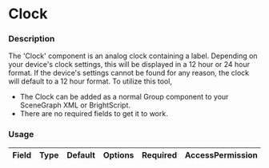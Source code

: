 # Clock

### Description
The 'Clock' component is an analog clock containing a label. Depending on your device's clock settings, this will be displayed in a 12 hour or 24 hour format. If the device's settings cannot be found for any reason, the clock will default to a 12 hour format. 
To utilize this tool,
 - The Clock can be added as a normal Group component to your SceneGraph XML or BrightScript.
 - There are no required fields to get it to work.

### Usage
| Field | Type | Default | Options | Required | AccessPermission | Description |
| ----------- | ----------- | ----------- | ----------- | ----------- | ----------- | ----------- |
